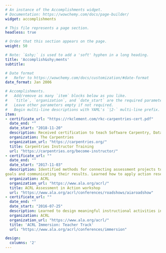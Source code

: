 ```yaml
---
# An instance of the Accomplishments widget.
# Documentation: https://wowchemy.com/docs/page-builder/
widget: accomplishments

# This file represents a page section.
headless: true

# Order that this section appears on the page.
weight: 50

# Note: `&shy;` is used to add a 'soft' hyphen in a long heading.
title: 'Accomplish&shy;ments'
subtitle:

# Date format
#   Refer to https://wowchemy.com/docs/customization/#date-format
date_format: Jan 2006

# Accomplishments.
#   Add/remove as many `item` blocks below as you like.
#   `title`, `organization`, and `date_start` are the required parameters.
#   Leave other parameters empty if not required.
#   Begin multi-line descriptions with YAML's `|2-` multi-line prefix.
item:
- certificate_url: "https://rkclement.com/rkc-carpentries-cert.pdf"
  date_end: ""
  date_start: "2018-11-20"
  description: Received certification to teach Software Carpentry, Data Carpentry, and Library Carpentry workshops. Learned pedagogical concepts and evidence-based teaching practices such as crafting learning outcomes, live coding, formative assessment, and techniques for motivating diverse learners. Learned to apply these concepts to workshops teaching coding and data manipulation for novice learners. 
  organization: The Carpentries
  organization_url: "https://carpentries.org/"
  title: Carpentries Instructor Training
  url: "https://carpentries.org/become-instructor/"
- certificate_url: ""
  date_end: ""
  date_start: "2017-11-03"
  description: Identified methods for connecting assessment projects to institutional
goals and communicating their results. Learned how to apply action research methodology to personal and institutional assessment projects.
  organization: ACRL
  organization_url: "https://www.ala.org/acrl/"
  title: ACRL Assessment in Action workshop
  url: "https://www.ala.org/acrl/conferences/roadshows/aiaroadshow"
- certificate_url: ""
  date_end: ""
  date_start: "2016-07-25"
  description: Learned to design meaningful instructional activities in a systematic fashion. Analyzed and assessed personal habits, motivations, and styles to improve instructional repetoire. Learned assessment techniques and strategies to improve practice and outcomes.
  organization: ACRL
  organization_url: "https://www.ala.org/acrl/"
  title: 'ACRL Immersion: Teacher Track'
  url: "https://www.ala.org/acrl/conferences/immersion"

design:
  columns: '2' 
---
```

